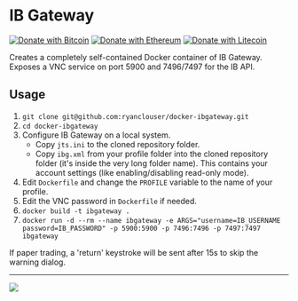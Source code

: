 IB Gateway
===

[![Donate with Bitcoin](https://en.cryptobadges.io/badge/micro/12BMo7nBeBhDGDGagwqSRPAv3fkQi8nCfq)](https://en.cryptobadges.io/donate/12BMo7nBeBhDGDGagwqSRPAv3fkQi8nCfq)
[![Donate with Ethereum](https://en.cryptobadges.io/badge/micro/0xd163fdde358f9000A4E9290f23B84DFb6E9190D3)](https://en.cryptobadges.io/donate/0xd163fdde358f9000A4E9290f23B84DFb6E9190D3)
[![Donate with Litecoin](https://en.cryptobadges.io/badge/micro/LVSmZByqa6Cp1BFwgqeUyMjKmpfHP23ApR)](https://en.cryptobadges.io/donate/LVSmZByqa6Cp1BFwgqeUyMjKmpfHP23ApR)

Creates a completely self-contained Docker container of IB Gateway. Exposes a VNC service on port 5900 and 7496/7497 for the IB API.

Usage
---

1. `git clone git@github.com:ryanclouser/docker-ibgateway.git`
1. `cd docker-ibgateway`
1. Configure IB Gateway on a local system.
   - Copy `jts.ini` to the cloned repository folder.
   - Copy `ibg.xml` from your profile folder into the cloned repository folder (it's inside the very long folder name). This contains your account settings (like enabling/disabling read-only mode).
1. Edit `Dockerfile` and change the `PROFILE` variable to the name of your profile.
1. Edit the VNC password in `Dockerfile` if needed.
1. `docker build -t ibgateway .`
1. `docker run -d --rm --name ibgateway -e ARGS="username=IB_USERNAME password=IB_PASSWORD" -p 5900:5900 -p 7496:7496 -p 7497:7497 ibgateway`

If paper trading, a 'return' keystroke will be sent after 15s to skip the warning dialog.

---

<img src="https://ryanclouser.com/images/trading/ibgateway.png">
